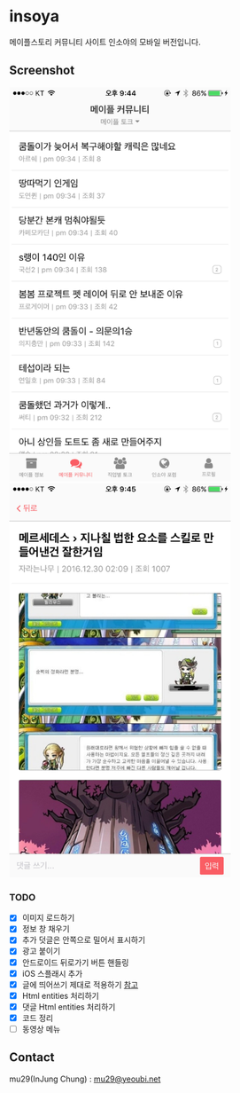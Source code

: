 # insoya
메이플스토리 커뮤니티 사이트 인소야의 모바일 버전입니다.

## Screenshot
<img src="https://github.com/mu29/insoya/blob/master/image1.jpg?raw=true" width="400px" />
<img src="https://github.com/mu29/insoya/blob/master/image2.jpg?raw=true" width="400px" />

### TODO
- [x] 이미지 로드하기
- [x] 정보 창 채우기
- [x] 추가 덧글은 안쪽으로 밀어서 표시하기
- [x] 광고 붙이기
- [x] 안드로이드 뒤로가기 버튼 핸들링
- [x] iOS 스플래시 추가
- [x] 글에 띄어쓰기 제대로 적용하기 [참고](https://github.com/cheeriojs/cheerio/issues/839)
- [x] Html entities 처리하기
- [x] 댓글 Html entities 처리하기
- [x] 코드 정리
- [ ] 동영상 메뉴

## Contact
mu29(InJung Chung) : mu29@yeoubi.net
